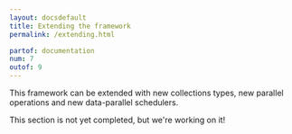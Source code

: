 ```yaml
---
layout: docsdefault
title: Extending the framework
permalink: /extending.html

partof: documentation
num: 7
outof: 9
---
```




This framework can be extended with new collections types,
new parallel operations and new data-parallel schedulers.

This section is not yet completed, but we're working on it!
